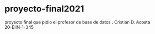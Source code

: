 # proyecto-final2021
proyecto final que pidio el profesor de base de datos . Cristian D. Acosta 20-EIIN-1-045
